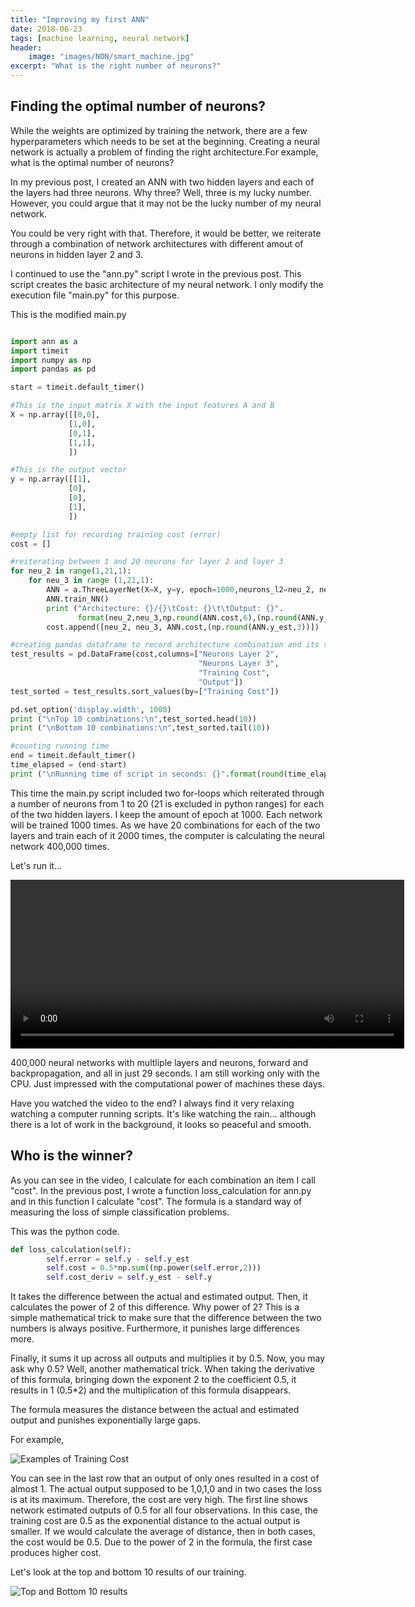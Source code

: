 ```yaml
---
title: "Improving my first ANN"
date: 2018-06-23
tags: [machine learning, neural network]
header:
    image: "images/NON/smart_machine.jpg"
excerpt: "What is the right number of neurons?"
---
```



## Finding the optimal number of neurons?

While the weights are optimized by training the network, there are a few
hyperparameters which needs to be set at the beginning. Creating a neural network
is actually a problem of finding the right architecture.For example, what
is the optimal number of neurons?

In my previous post, I created an ANN with two hidden layers and each of the layers
had three neurons. Why three? Well, three is my lucky number. However, you could argue
that it may not be the lucky number of my neural network.

You could be very right with that. Therefore, it would be better, we reiterate
through a combination of network architectures with different amout of neurons
in hidden layer 2 and 3.

I continued to use the "ann.py" script I wrote in the previous post. This script
creates the basic architecture of my neural network. I only modify the execution
file "main.py" for this purpose.

This is the modified main.py

```python

import ann as a
import timeit
import numpy as np
import pandas as pd

start = timeit.default_timer()

#This is the input matrix X with the input features A and B
X = np.array([[0,0],
             [1,0],
             [0,1],
             [1,1],
             ])

#This is the output vector
y = np.array([[1],
             [0],
             [0],
             [1],
             ])

#empty list for recording training cost (error)
cost = []

#reiterating between 1 and 20 neurons for layer 2 and layer 3
for neu_2 in range(1,21,1):
    for neu_3 in range (1,21,1):
        ANN = a.ThreeLayerNet(X=X, y=y, epoch=1000,neurons_l2=neu_2, neurons_l3=neu_3 )
        ANN.train_NN()
        print ("Architecture: {}/{}\tCost: {}\t\tOutput: {}".
               format(neu_2,neu_3,np.round(ANN.cost,6),(np.round(ANN.y_est,3)).flatten()))
        cost.append([neu_2, neu_3, ANN.cost,(np.round(ANN.y_est,3))])

#creating pandas dataframe to record architecture combination and its training cost
test_results = pd.DataFrame(cost,columns=["Neurons Layer 2",
                                          "Neurons Layer 3",
                                          "Training Cost",
                                          "Output"])
test_sorted = test_results.sort_values(by=["Training Cost"])

pd.set_option('display.width', 1000)
print ("\nTop 10 combinations:\n",test_sorted.head(10))
print ("\nBottom 10 combinations:\n",test_sorted.tail(10))

#counting running time
end = timeit.default_timer()
time_elapsed = (end-start)
print ("\nRunning time of script in seconds: {}".format(round(time_elapsed,5)))

```

This time the main.py script included two for-loops which reiterated through
a number of neurons from 1 to 20 (21 is excluded in python ranges) for each
of the two hidden layers. I keep the amount of epoch at 1000. Each
network will be trained 1000 times. As we have 20 combinations for each of the
two layers and train each of it 2000 times, the computer is calculating the
neural network 400,000 times.

Let's run it...

<video width="630" height="270" controls="controls">
  <source src="/images/NON/main_py_non.mp4" type="video/mp4">
</video>


400,000 neural networks with multliple layers and neurons, forward and backpropagation,
and all in just 29 seconds. I am still working only with the CPU. Just impressed
with the computational power of machines these days.

Have you watched the video to the end? I always find it very relaxing watching a
computer running scripts. It's like watching the rain... although there is a lot
of work in the background, it looks so peaceful and smooth.

## Who is the winner?

As you can see in the video, I calculate for each combination an item I
call "cost". In the previous post, I wrote a function loss_calculation for
ann.py and in this function I calculate "cost". The formula is a standard
way of measuring the loss of simple classification problems.

This was the python code.

```python
def loss_calculation(self):
        self.error = self.y - self.y_est
        self.cost = 0.5*np.sum((np.power(self.error,2)))
        self.cost_deriv = self.y_est - self.y
```

It takes the difference between the actual and estimated output. Then, it
calculates the power of 2 of this difference. Why power of 2? This is a simple
mathematical trick to make sure that the difference between the two numbers is
always positive. Furthermore, it punishes large differences more.

Finally, it sums it up across all outputs and multiplies it by
0.5. Now, you may ask why 0.5? Well, another mathematical trick. When taking
the derivative of this formula, bringing down the exponent 2 to the coefficient 0.5,
it results in 1 (0.5*2) and the multiplication of this formula disappears.

The formula measures the distance between the actual and estimated output and
punishes exponentially large gaps.

For example,

<img src="{{ site.url }}{{ site.baseurl }}/images/NON/cost_examples.PNG"
alt="Examples of Training Cost">

You can see in the last row that an output of only ones resulted in a cost of
almost 1. The actual output supposed to be 1,0,1,0 and in two cases the loss
is at its maximum. Therefore, the cost are very high. The first line shows
network estimated outputs of 0.5 for all four observations. In this case, the
training cost are 0.5 as the exponential distance to the actual output is smaller.
If we would calculate the average of distance, then in both cases, the cost would
be 0.5. Due to the power of 2 in the formula, the first case produces higher cost.

Let's look at the top and bottom 10 results of our training.

<img src="{{ site.url }}{{ site.baseurl }}/images/NON/top10_bottom10.PNG"
alt="Top and Bottom 10 results">















